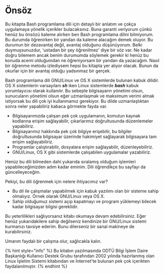 # Önsöz

Bu kitapta Bash programlama dili için detaylı bir anlatım ve çokça uygulamaya yönelik içerikler bulacaksınız. Buna garanti veriyorum çünkü henüz bu önsözü kaleme alırken ben Bash programlama dilini bilmiyorum. Bu durumda öğrenirken bir yandan da kaleme alacağım demek oluyor. Bu durumun bir dezavantaj değil, avantaj olduğunu düşünüyorum. Belki duymuşsunuzdur, 'ustadan bir şey öğrenilmez' diye bir söz var. Ne kadar doğru bilemem ancak benim durumumda söylemek gerekir ki henüz bu konuda acemi olduğumdan ne öğreniyorsam bir yandan da yazacağım. Nasıl bir öğrenme metodu izlediysem hepsi bu kitapta yer alıyor olacak. Bunun da okurlar için bir avantaj olduğu yadsınmaz bir gerçek.

Bash programlama dili GNU/Linux ve OS X sistemlerde bulunan kabuk dilidir. OS X sistemlerin varsayılanı _**sh**_ iken Linux sistemlerde _**bash**_ kabuk yorumlayıcısı olarak kullanılır. Bu sebeple bilgisayarın yönetimi olsun, sunucuların yönetimi olsun eğer uzmanlaşmak ve maksimum verimi almak istiyorsak bu dili çok iyi kullanmamız gerekiyor. Bu dilde uzmanlaştıktan sonra neler yapabiliriz kabaca görmekte fayda var.

* Bilgisayarımızda çalışan pek çok uygulamanın, komutun kaynak kodlarına erişim sağlayabilir, çıkarlarımız doğrultusunda düzenlemeler yapabiliriz.
* Bilgisayarımız hakkında pek çok bilgiye erişebilir, bu bilgiler doğrultusunda bilgisayar üzerinde hakimiyet sağlayarak bilgisayara tam erişim sağlayabiliriz.
* Programlar çalıştırabilir, dosyalara erişim sağlayabilir, düzenleyebiliriz.
* GNU/Linux, OS X gibi sistemlerde çalışabilen uygulamalar yazabiliriz.

Henüz bu dili bilmeden dahi yukarıda sıralamış olduğum işlemleri yapabileceğimizden adım kadar eminim. Dili öğrendikçe bu sayfayı da güncelleyeceğim.

Pekiyi, bu dili öğrenmek için nelere ihtiyacımız var?

* Bu dil ile çalışmalar yapabilmek için kabuk yazılımı olan bir sisteme sahip olmalıyız. Örnek olarak GNU/Linux veya OS X.
* Sahip olduğumuz sistemi açıp kapatmayı ve program yüklemeyi bilecek kadar bilgisayar bilgisi gereklidir.

Bu yeterlilikleri sağlıyorsanız kitabı okumaya devam edebilirsiniz. Eğer henüz yukarıdakilere sahip değilseniz kendinize bir GNU/Linux sistemi kurmanızı tavsiye ederim. Bunu dilerseniz bir sanal makineye de kurabilirsiniz.

Umarım faydalı bir çalışma olur, sağlıcakla kalın.

{% hint style="info" %}
Bu kitabın yazılmasında ODTÜ Bilgi İşlem Daire Başkanlığı Kullanıcı Destek Grubu tarafından 2002 yılında hazırlanmış olan Linux İşletim Sistemi kitabından ve İnternet'te bulunan pek çok içerikten faydalanılmıştır.
{% endhint %}

